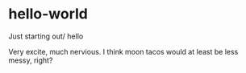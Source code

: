 # hello-world
Just starting out/ hello

Very excite, much nervious. I think moon tacos would at least be less messy, right?
